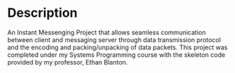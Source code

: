 # Description

An Instant Messenging Project that allows seamless communication between client and messaging server through data transmission protocol and the encoding and packing/unpacking of data packets. This project was completed under my Systems Programming course with the skeleton code provided by my professor, Ethan Blanton. 
